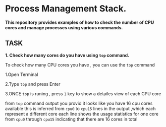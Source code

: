 # Process Management Stack. 
**This repository provides examples of how to check the number of CPU cores and manage processes using various commands.**
## TASK
**1. Check how many cores do you have using `top` command.**

To check how many CPU cores you have , you can use the `top` command

1.Open Terminal

2.Type `top` and press Enter

3.ONCE `top` is runing , press `1` key to show a detailes view of each CPU core



from `top` command output you provid it looks like you have 16 cpu cores available this is inferred from `cpu0` to `cpu15` lines in the output ,which each represent a different core
each line shows the usage statistics for one core from `cpu0` through `cpu15` indicating that there are 16 cores in total
    
